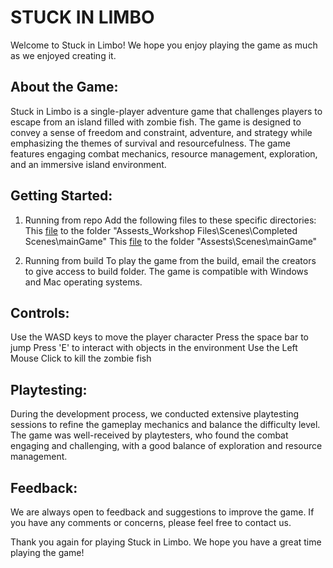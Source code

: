 # STUCK IN LIMBO
Welcome to Stuck in Limbo! We hope you enjoy playing the game as much as we enjoyed creating it.

## About the Game:

Stuck in Limbo is a single-player adventure game that challenges players to escape from an island filled with zombie fish. The game is designed to convey a sense of freedom and constraint, adventure, and strategy while emphasizing the themes of survival and resourcefulness. The game features engaging combat mechanics, resource management, exploration, and an immersive island environment.

## Getting Started:
1. Running from repo
Add the following files to these specific directories:
This [file](https://drive.google.com/file/d/1rQLYLuFJVZ6uvC-HHq1EgOILVOztKuR3/view?usp=share_link) to the folder "Assests\_Workshop Files\Scenes\Completed Scenes\mainGame\"
This [file](https://drive.google.com/file/d/1DswcSu9pS41Yjmc1qwntKxc35z9-h_lH/view?usp=sharing) to the folder "Assests\Scenes\mainGame\"

2. Running from build
To play the game from the build, email the creators to give access to build folder. The game is compatible with Windows and Mac operating systems. 

<!-- Make sure your computer meets the minimum system requirements listed below: -->

<!-- Operating System: Windows 7 or later, Mac OS X 10.11 or later
Processor: Dual-core processor
Memory: 4 GB RAM
Graphics: NVIDIA GeForce GTX 460 or AMD Radeon HD 6850
Storage: 1 GB available space -->

## Controls:

Use the WASD keys to move the player character
Press the space bar to jump
Press 'E' to interact with objects in the environment
Use the Left Mouse Click to kill the zombie fish

## Playtesting:

During the development process, we conducted extensive playtesting sessions to refine the gameplay mechanics and balance the difficulty level. The game was well-received by playtesters, who found the combat engaging and challenging, with a good balance of exploration and resource management.

## Feedback:

We are always open to feedback and suggestions to improve the game. If you have any comments or concerns, please feel free to contact us.

Thank you again for playing Stuck in Limbo. We hope you have a great time playing the game!
